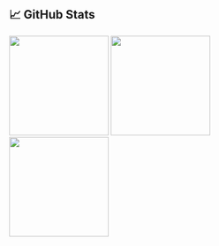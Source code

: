 ## 📈 GitHub Stats
<div>
<img height="180cm" src= "https://github-readme-stats.vercel.app/api?username=Lucasvieirar&show_icons=true&theme=dark" />

<img height="180cm" src= "https://github-readme-stats.vercel.app/api/top-langs/?username=Lucasvieirar&layout=compact&theme=dark" />

<img align="center" height="180cm"  src="http://github-profile-summary-cards.vercel.app/api/cards/profile-details?username=Lucasvieirar&theme=dark"/>
</div>
